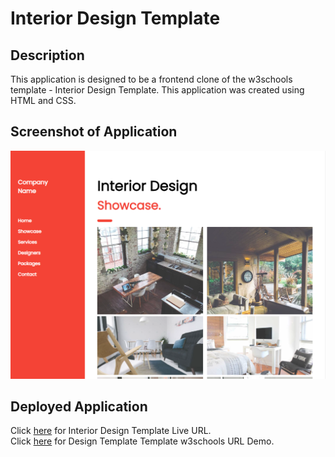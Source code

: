 # Interior Design Template

## Description
This application is designed to be a frontend clone of the w3schools template - Interior Design Template. This application was created using HTML and CSS.

## Screenshot of Application
![Screenshot](homepage-interior.png)

## Deployed Application
Click [here](https://angelomarlopez.github.io/InteriorDesignTemplate/) for Interior Design Template Live URL.  
Click [here](https://www.w3schools.com/w3css/tryw3css_templates_interior_design.htm) for Design Template Template w3schools URL Demo.

